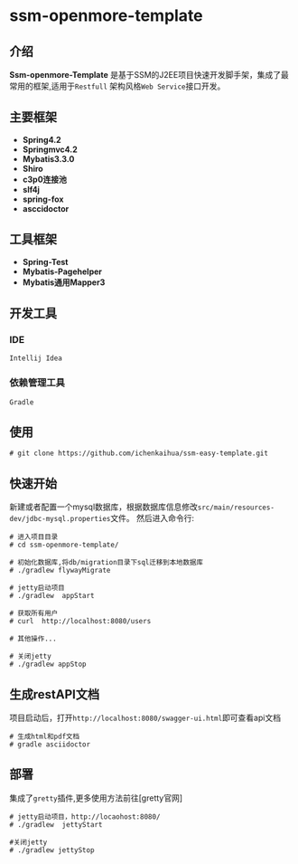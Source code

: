 # ssm-openmore-template

## 介绍
**Ssm-openmore-Template** 是基于SSM的J2EE项目快速开发脚手架，集成了最常用的框架,适用于`Restfull` 架构风格`Web Service`接口开发。

## 主要框架
* **Spring4.2**
* **Springmvc4.2**
* **Mybatis3.3.0**
* **Shiro**
* **c3p0连接池**
* **slf4j**
* **spring-fox**
* **asccidoctor**

## 工具框架
* **Spring-Test** 
* **Mybatis-Pagehelper** 
* **Mybatis通用Mapper3** 

## 开发工具
### IDE
`Intellij Idea`
### 依赖管理工具
`Gradle`

## 使用
``` shell
# git clone https://github.com/ichenkaihua/ssm-easy-template.git
```

## 快速开始
新建或者配置一个mysql数据库，根据数据库信息修改`src/main/resources-dev/jdbc-mysql.properties`文件。
然后进入命令行:

```shell
# 进入项目目录
# cd ssm-openmore-template/

# 初始化数据库,将db/migration目录下sql迁移到本地数据库
# ./gradlew flywayMigrate

# jetty启动项目
# ./gradlew  appStart

# 获取所有用户 
# curl  http://localhost:8080/users

# 其他操作...

# 关闭jetty
# ./gradlew appStop
```

## 生成restAPI文档
项目启动后，打开`http://localhost:8080/swagger-ui.html`即可查看api文档

``` shell
# 生成html和pdf文档
# gradle asciidoctor
```

## 部署
集成了`gretty`插件,更多使用方法前往[gretty官网]
```shell
# jetty启动项目，http://locaohost:8080/
# ./gradlew  jettyStart

#关闭jetty
# ./gradlew jettyStop

```



